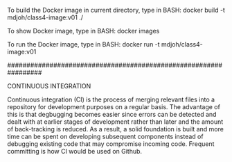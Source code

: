 To build the Docker image in current directory, type in BASH:
docker build -t mdjoh/class4-image:v01 ./

To show Docker image, type in BASH:
docker images

To run the Docker image, type in BASH:
docker run -t mdjoh/class4-image:v01

#################################################################

CONTINUOUS INTEGRATION

Continuous integration (CI) is the process of merging relevant files into a repository for development purposes on a regular basis. The advantage of this is that degbugging becomes easier since errors can be detected and dealt with at earlier stages of development rather than later and the amount of back-tracking is reduced. As a result, a solid foundation is built and more time can be spent on developing subsequent components instead of debugging existing code that may compromise incoming code. Frequent committing is how CI would be used on Github.
